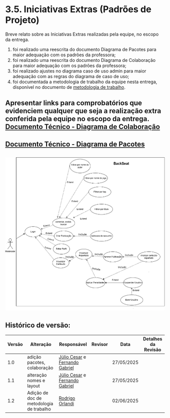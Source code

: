 # 3.5. Iniciativas Extras (Padrões de Projeto)

Breve relato sobre as Iniciativas Extras realizadas pela equipe, no escopo da entrega.

1) foi realizado uma reescrita do documento Diagrama de Pacotes para maior adequação com os padrões da professora;
2) foi realizado uma reescrita do documento Diagrama de Colaboração para maior adequação com os padrões da professora;
3) foi realizado ajustes no diagrama caso de uso admin para maior adequação com as regras do diagrama de caso de uso;
4) foi documentada a metodologia de trabalho da equipe nesta entrega, disponível no documento de [metodologia de trabalho](/./docs/PadroesDeProjeto/Iniciativas%20extras/metodologia_trabalho.md).

Apresentar links para comprobatórios que evidenciem qualquer que seja a realização extra conferida pela equipe no escopo da entrega.
[ Documento Técnico - Diagrama de Colaboração ](./Iniciativas%20extras/Diagrama_de_Colaboracao_UML.md)
-----------------------------------------------------------------------------------------
[Documento Técnico - Diagrama de Pacotes](./Iniciativas%20extras/Diagrama_de_Pacotes_UML.md)
-----------------------------------------------------------------------------------------
![Diagrama de Caso de Uso Admin](./Iniciativas%20extras/Diagrama_Caso_De_Uso_Admin.drawio.png)
-----------------------------------------------------------------------------------------


## Histórico de versão:

| Versão | Alteração                  | Responsável     | Revisor | Data       | Detalhes da Revisão |
| -      | -                          | -               | -       | -          | -                   |
| 1.0    | adição pacotes, colaboração | [Júlio Cesar](https://github.com/Julio1099) e [Fernando Gabriel](https://github.com/show-dawn)| | 27/05/2025 | |
| 1.1    | alteração nomes e layout | [Júlio Cesar](https://github.com/Julio1099) e [Fernando Gabriel](https://github.com/show-dawn)| | 27/05/2025 | |
| 1.2    | Adição de doc de metodologia de trabalho | [Rodrigo Orlandi](https://github.com/OrlandiRodrigo) | | 02/06/2025 | |
